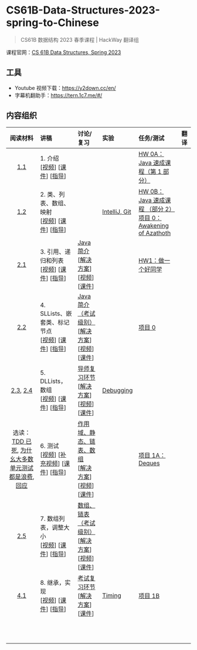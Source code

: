 # CS61B-Data-Structures-2023-spring-to-Chinese
> CS61B 数据结构 2023 春季课程 | HackWay 翻译组

课程官网：[CS 61B Data Structures, Spring 2023](https://sp23.datastructur.es/)

## 工具

- Youtube 视频下载：https://y2down.cc/en/
- 字幕机翻助手：https://tern.1c7.me/#/



## 内容组织

|                           阅读材料                           | 讲稿                                                         | 讨论/复习                                                    | 实验                                                         | 任务/测试                                                    | 翻译 |
| :----------------------------------------------------------: | :----------------------------------------------------------- | :----------------------------------------------------------- | :----------------------------------------------------------- | :----------------------------------------------------------- | :--- |
| [1.1](https://joshhug.gitbooks.io/hug61b/content/chap1/chap11.html) | 1. 介绍<br>[[视频](https://www.youtube.com/watch?v=kktoaXCyVDw&list=PL8FaHk7qbOD6NlIHCjmKSpUudMA-8bMA1)] [[课件](https://docs.google.com/presentation/d/1EOHmv6G7LH-ZNrhyd2BXAG30tM65zlixc-vSrufQ-U4)] [[指导](https://sp23.datastructur.es/materials/lectures/lec1)] |                                                              |                                                              | [HW 0A：Java 速成课程（第 1 部分）](https://sp23.datastructur.es/materials/hw/hw0a/) |      |
| [1.2](https://joshhug.gitbooks.io/hug61b/content/chap1/chap12.html) | 2. 类、列表、数组、映射<br>[[视频](https://youtu.be/bE8KRUsWmx0)] [[课件](https://docs.google.com/presentation/d/1zzySpu-3U1lDJn26_F1nHMVTtnukacL0iGFdbUSxu5Y)] [[指导](https://sp23.datastructur.es/materials/lectures/lec2)] |                                                              | [IntelliJ, Git](https://sp23.datastructur.es/materials/lab/lab01) | [HW 0B： Java 速成课程 （部分 2）](https://sp23.datastructur.es/materials/hw/hw0b)<br>[项目 0：Awakening of Azathoth](https://sp23.datastructur.es/materials/proj/proj0) |      |
| [2.1](https://joshhug.gitbooks.io/hug61b/content/chap2/chap21.html) | 3. 引用、递归和列表<br>[[视频](https://www.youtube.com/playlist?list=PL8FaHk7qbOD4xiNMw6A4GmQ1BbfW4EUJ9)] [[课件](https://docs.google.com/presentation/d/1LLKolI8k4hVxjJmT2QN511U-dH5Q3C7dw_c5tz-UprM/edit?usp=sharing)] [[指导](https://sp23.datastructur.es/materials/lectures/lec2)] | [Java 简介](https://drive.google.com/file/d/1XxGmG9-FXYx0nSyZPG0mgVAlPuk3Arpg/view?usp=sharing) <br>[[解决方案](https://drive.google.com/file/d/18F1LqieNH7aWjv2igJg0GxWv0qI-bqiB/view?usp=sharing)] [[视频](https://www.youtube.com/playlist?list=PLnp31xXvnfRoxyC5HydoGxbeinh4WAcls)] [[课件](https://docs.google.com/presentation/d/14fpNAS5SkE_G1Zb3fiWLUk9Ugs4HcJFaXQt_1kwMp7E/edit?usp=sharing)] |                                                              | [HW1：做一个好同学](https://www.gradescope.com/courses/484660/assignments/2599221/) |      |
| [2.2](https://joshhug.gitbooks.io/hug61b/content/chap2/chap22.html) | 4. SLLists、嵌套类、标记节点<br>[[视频](https://www.youtube.com/playlist?list=PL8FaHk7qbOD4iIbJYDWuBjSiyxRAMYfnp)] [[课件](https://docs.google.com/presentation/d/1b3ezovH8kO6s0oWkJ6QhBKJndkYuDSdDck7CcOi26Ok/edit?usp=sharing)] [[指导](https://sp23.datastructur.es/materials/lectures/lec5/)] | [Java 简介（考试级别）](https://drive.google.com/file/d/1uVmerLST6KTWih6JFgB2XwpKWH8XiXPX/view?usp=share_link) <br>[[解决方案](https://drive.google.com/file/d/1pIVL1tdIdk38sw8plPzcwtsaeo-jVPEt/view?usp=sharing)] [[视频](https://youtube.com/playlist?list=PLnp31xXvnfRqmJrttvdz-MDUyAantKH2P)] [[课件](https://docs.google.com/presentation/d/1KhMd5RoVnTgqLjVsFJaXui2BIUlaYqfGl8zLu8G7bhE/edit?usp=sharing)] |                                                              | [项目 0](https://sp23.datastructur.es/materials/proj/proj0/) |      |
| [2.3](https://joshhug.gitbooks.io/hug61b/content/chap2/chap23.html), [2.4](https://joshhug.gitbooks.io/hug61b/content/chap2/chap24.html) | 5. DLLists，数组<br>[[视频](https://www.youtube.com/playlist?list=PL8FaHk7qbOD6rD0Tkr1E5NDmUUzItMRE8)] [[课件](https://docs.google.com/presentation/d/10JSf8_Cut4kodFP3MxoPovUVjTGWZ6YFyIuT95NyqTk/edit?usp=sharing)] [[指导](https://sp23.datastructur.es/materials/lectures/lec6)] | [导师复习环节](https://drive.google.com/file/d/135cZ5OyhJzvrkc-wpj7KRiwCNCuNWTkB/view?usp=sharing) <br>[[解决方案](https://drive.google.com/file/d/147wgz1ztOTuq6Rgfcvs3dW-xu93ZNE8c/view?usp=sharing)] [[视频](https://edstem.org/us/courses/25759/discussion/2453816)] [[课件](https://docs.google.com/presentation/d/1YBqOYxebldUugIhX97Qwgj39YE4_VP1dGVF_gSeLRXg/edit)] | [Debugging]([Debugging](https://sp23.datastructur.es/materials/lab/lab02)) |                                                              |      |
| 选读：[TDD 已死](https://dhh.dk/2014/tdd-is-dead-long-live-testing.html), [为什幺大多数单元测试都是浪费](http://www.rbcs-us.com/documents/Why-Most-Unit-Testing-is-Waste.pdf), [回应](http://henrikwarne.com/2014/09/04/a-response-to-why-most-unit-testing-is-waste/) | 6. 测试<br>  [[视频](https://youtu.be/Dpe3FPRfaFE)] [[补充视频](https://youtu.be/1MzbwZwos6Q)] [[课件](https://docs.google.com/presentation/d/1KZLjMPnJ69UkgUQpJqyBEtgOb-XrjwIMO-cL4CUyvjk)] [[指导](https://sp23.datastructur.es/materials/lectures/lec3/)] | [作用域、静态、链表、数组](https://drive.google.com/file/d/1qiF-aEYKl6-Y8gsf_SfHSjlgQ9SlLHTb/view?usp=sharing) <br>[[解决方案](https://drive.google.com/file/d/1b9-OZnczWknxe9huqJhUkjIjhEqNuF_e/view?usp=sharing)] [[视频](https://www.youtube.com/playlist?list=PLnp31xXvnfRpemggJcC8s64Om7XBMmmWZ)] [[课件](https://docs.google.com/presentation/d/1AyMB8SSXx3HzAkRDsny3cgcrh-KtD60F70swxMQHTtY/edit?usp=sharing)] |                                                              | [项目 1A：Deques](https://sp23.datastructur.es/materials/proj/proj1a) |      |
| [2.5](https://joshhug.gitbooks.io/hug61b/content/chap2/chap25.html) | 7. 数组列表，调整大小 <br>[[视频](https://www.youtube.com/playlist?list=PL8FaHk7qbOD4S8NCRyN3yQV2U2TpjWUhy)] [[课件](https://docs.google.com/presentation/d/1AUaNTKX0f-nFqmqEWEEecLxIQh9hrpTDtz_lWVMl5Fw/edit?usp=sharing)] [[指导](https://sp23.datastructur.es/materials/lectures/lec7)] | [数组、链表（考试级别）](https://drive.google.com/file/d/14MsmrUNXnp-aiJVosQYTbMusnt2rrgeH/view?usp=sharing) <br>[[解决方案](https://drive.google.com/file/d/14SvSDnM1oGaAT6Dgw9eU6Z_3syR6G1WJ/view?usp=sharing)] [[视频](https://youtube.com/playlist?list=PLnp31xXvnfRpPzSP6eDAJLsqxHbAqhgkX)] [[课件](https://docs.google.com/presentation/d/1VjmwgTGgH5bWsBoPePlOxJrONgHBAz3_Wi1RRfT_XHk/edit?usp=share_link)] |                                                              |                                                              |      |
| [4.1](https://joshhug.gitbooks.io/hug61b/content/chap4/chap41.html) | 8. 继承，实现 <br>[[视频](https://www.youtube.com/playlist?list=PL8FaHk7qbOD6UzicZ-KQwB0z1ThjGxjFF)] [[课件](https://docs.google.com/presentation/d/1iqgV3yttGp8VxfIhJzTT7DMHv8LZ78SFMvklO8z58rI)] [[指导](https://sp23.datastructur.es/materials/lectures/lec8/)] | [考试复习环节 ](https://drive.google.com/file/d/1koTjUljHHI_ojyw5Q_DqBYhw6nnl7kh5/view?usp=sharing) <br>[[解决方案](https://drive.google.com/file/d/1d7bkHNMp4CA3fPB49hgGup48bUxaS110/view?usp=sharing)] [[课件](https://docs.google.com/presentation/d/1X_XsKuZ9CU-XEGDO-Q3-1tTRNWFRs5pCQfC-l_wMPFE/edit?usp=share_link)] | [Timing](https://sp23.datastructur.es/materials/lab/lab03)   | [项目 1B](https://sp23.datastructur.es/materials/proj/proj1b) |      |
|                                                              |                                                              |                                                              |                                                              |                                                              |      |
|                                                              |                                                              |                                                              |                                                              |                                                              |      |
|                                                              |                                                              |                                                              |                                                              |                                                              |      |
|                                                              |                                                              |                                                              |                                                              |                                                              |      |
|                                                              |                                                              |                                                              |                                                              |                                                              |      |
|                                                              |                                                              |                                                              |                                                              |                                                              |      |
|                                                              |                                                              |                                                              |                                                              |                                                              |      |
|                                                              |                                                              |                                                              |                                                              |                                                              |      |
|                                                              |                                                              |                                                              |                                                              |                                                              |      |
|                                                              |                                                              |                                                              |                                                              |                                                              |      |
|                                                              |                                                              |                                                              |                                                              |                                                              |      |
